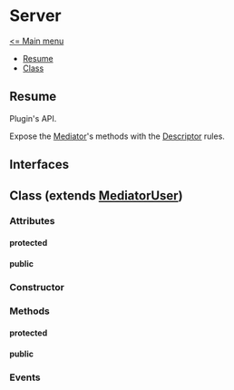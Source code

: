 # Server

[<= Main menu](https://github.com/Psychopoulet/node-pluginsmanager-plugin)

* [Resume](#resume)
* [Class](#class-extends-mediatoruser)

## Resume

Plugin's API.

Expose the [Mediator](./Mediator.md)'s methods with the [Descriptor](./Descriptor.md) rules.

## Interfaces

## Class (extends [MediatorUser](./MediatorUser.md))

### Attributes

#### protected

#### public

### Constructor

### Methods

#### protected

#### public

### Events
